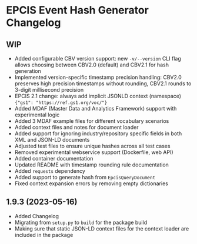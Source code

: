 # EPCIS Event Hash Generator Changelog

## WIP

- Added configurable CBV version support: new `-v/--version` CLI flag allows choosing between CBV2.0 (default) and CBV2.1 for hash generation
- Implemented version-specific timestamp precision handling: CBV2.0 preserves high precision timestamps without rounding, CBV2.1 rounds to 3-digit millisecond precision
- EPCIS 2.1 change: always add implicit JSONLD context (namespace) `{"gs1": "https://ref.gs1.org/voc/"}`
- Added MDAF (Master Data and Analytics Framework) support with experimental logic
- Added 3 MDAF example files for different vocabulary scenarios
- Added context files and notes for document loader
- Added support for ignoring industry/repository specific fields in both XML and JSON-LD documents
- Adjusted test files to ensure unique hashes across all test cases
- Removed experimental webservice support (Dockerfile, web API)
- Added container documentation
- Updated README with timestamp rounding rule documentation
- Added `requests` dependency
- Added support to generate hash from `EpcisQueryDocument`
- Fixed context expansion errors by removing empty dictionaries

## 1.9.3 (2023-05-16)

- Added Changelog
- Migrating from `setup.py` to `build` for the package build
- Making sure that static JSON-LD context files for the context loader are included in the package
